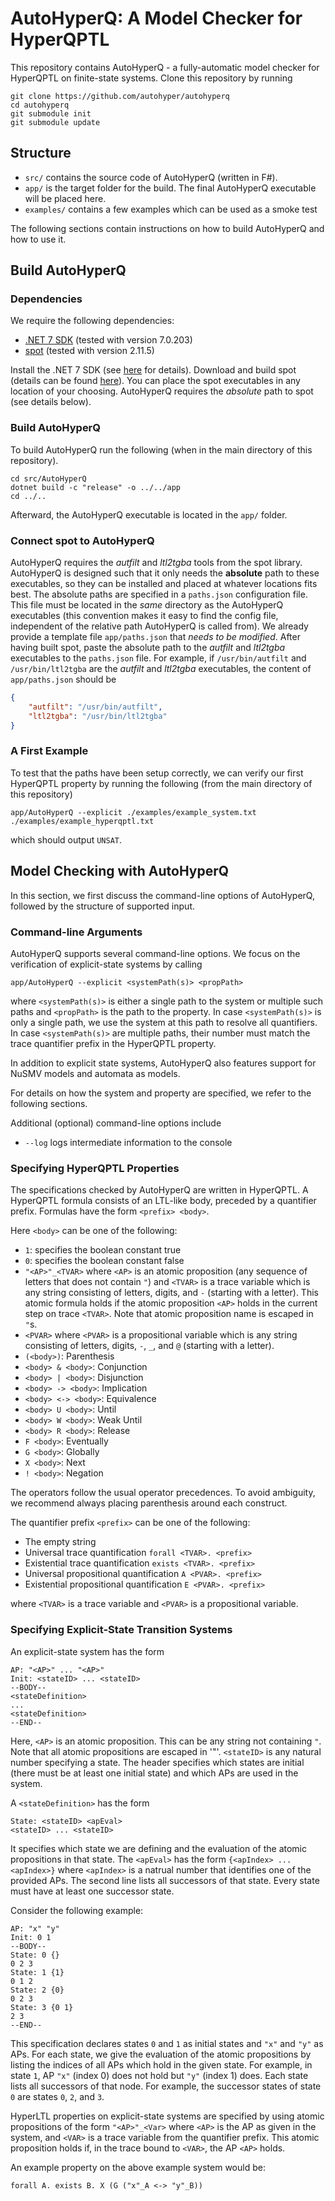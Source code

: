 # AutoHyperQ: A Model Checker for HyperQPTL

This repository contains AutoHyperQ - a fully-automatic model checker for HyperQPTL on finite-state systems.
Clone this repository by running

```shell
git clone https://github.com/autohyper/autohyperq
cd autohyperq
git submodule init
git submodule update
```

## Structure 

- `src/` contains the source code of AutoHyperQ (written in F#). 
- `app/` is the target folder for the build. The final AutoHyperQ executable will be placed here.
- `examples/` contains a few examples which can be used as a smoke test

The following sections contain instructions on how to build AutoHyperQ and how to use it. 

## Build AutoHyperQ

### Dependencies

We require the following dependencies:

- [.NET 7 SDK](https://dotnet.microsoft.com/en-us/download) (tested with version 7.0.203)
- [spot](https://spot.lrde.epita.fr/) (tested with version 2.11.5)

Install the .NET 7 SDK (see [here](https://dotnet.microsoft.com/en-us/download) for details).
Download and build spot (details can be found [here](https://spot.lrde.epita.fr/)). 
You can place the spot executables in any location of your choosing. 
AutoHyperQ requires the *absolute* path to spot (see details below).

### Build AutoHyperQ

To build AutoHyperQ run the following (when in the main directory of this repository).

```shell
cd src/AutoHyperQ
dotnet build -c "release" -o ../../app
cd ../..
```

Afterward, the AutoHyperQ executable is located in the `app/` folder.

### Connect spot to AutoHyperQ

AutoHyperQ requires the *autfilt* and *ltl2tgba* tools from the spot library.
AutoHyperQ is designed such that it only needs the **absolute** path to these executables, so they can be installed and placed at whatever locations fits best.
The absolute paths are specified in a `paths.json` configuration file. 
This file must be located in the *same* directory as the AutoHyperQ executables (this convention makes it easy to find the config file, independent of the relative path AutoHyperQ is called from). 
We already provide a template file `app/paths.json` that *needs to be modified*. 
After having built spot, paste the absolute path to the *autfilt* and *ltl2tgba* executables to the `paths.json` file. 
For example, if `/usr/bin/autfilt` and `/usr/bin/ltl2tgba` are the *autfilt* and *ltl2tgba* executables, the content of `app/paths.json` should be

```json
{
    "autfilt": "/usr/bin/autfilt",
    "ltl2tgba": "/usr/bin/ltl2tgba"
}
```

### A First Example

To test that the paths have been setup correctly, we can verify our first HyperQPTL property by running the following (from the main directory of this repository)
```shell
app/AutoHyperQ --explicit ./examples/example_system.txt ./examples/example_hyperqptl.txt
```
which should output `UNSAT`.


## Model Checking with AutoHyperQ

In this section, we first discuss the command-line options of AutoHyperQ, followed by the structure of supported input. 

### Command-line Arguments

AutoHyperQ supports several command-line options.
We focus on the verification of explicit-state systems by calling
```shell
app/AutoHyperQ --explicit <systemPath(s)> <propPath>
```
where `<systemPath(s)>` is either a single path to the system or multiple such paths and `<propPath>` is the path to the property.
In case  `<systemPath(s)>` is only a single path, we use the system at this path to resolve all quantifiers. 
In case `<systemPath(s)>` are multiple paths, their number must match the trace quantifier prefix in the HyperQPTL property.

In addition to explicit state systems, AutoHyperQ also features support for NuSMV models and automata as models.

For details on how the system and property are specified, we refer to the following sections.   

Additional (optional) command-line options include

- `--log` logs intermediate information to the console


### Specifying HyperQPTL Properties

The specifications checked by AutoHyperQ are written in HyperQPTL.
A HyperQPTL formula consists of an LTL-like body, preceded by a quantifier prefix. 
Formulas have the form `<prefix> <body>`.

Here `<body>` can be one of the following:
- `1`: specifies the boolean constant true
- `0`: specifies the boolean constant false
- `"<AP>"_<TVAR>` where `<AP>` is an atomic proposition (any sequence of letters that does not contain `"`) and `<TVAR>` is a trace variable which is any string consisting of letters, digits, and `-` (starting with a letter). This atomic formula holds if the atomic proposition `<AP>` holds in the current step on trace `<TVAR>`. Note that atomic proposition name is escaped in `"`s.
- `<PVAR>` where `<PVAR>` is a propositional variable which is any string consisting of letters, digits, `-`, `_`, and `@` (starting with a letter).
- `(<body>)`: Parenthesis
- `<body> & <body>`: Conjunction
- `<body> | <body>`: Disjunction
- `<body> -> <body>`: Implication
- `<body> <-> <body>`: Equivalence
- `<body> U <body>`: Until
- `<body> W <body>`: Weak Until
- `<body> R <body>`: Release
- `F <body>`: Eventually
- `G <body>`: Globally
- `X <body>`: Next
- `! <body>`: Negation

The operators follow the usual operator precedences. To avoid ambiguity, we recommend always placing parenthesis around each construct. 

The quantifier prefix `<prefix>` can be one of the following:
- The empty string
- Universal trace quantification `forall <TVAR>. <prefix>`
- Existential trace quantification `exists <TVAR>. <prefix>`
- Universal propositional quantification `A <PVAR>. <prefix>`
- Existential propositional quantification `E <PVAR>. <prefix>`

where `<TVAR>` is a trace variable and `<PVAR>` is a propositional variable.

### Specifying Explicit-State Transition Systems

An explicit-state system has the form 

```
AP: "<AP>" ... "<AP>"
Init: <stateID> ... <stateID> 
--BODY-- 
<stateDefinition>
...
<stateDefinition>
--END--
```

Here, `<AP>` is an atomic proposition. This can be any string not containing `"`. Note that all atomic propositions are escaped in '"'.
`<stateID>` is any natural number specifying a state. 
The header specifies which states are initial (there must be at least one initial state) and which APs are used in the system.

A `<stateDefinition>` has the form 
```
State: <stateID> <apEval>
<stateID> ... <stateID>
```

It specifies which state we are defining and the evaluation of the atomic propositions in that state. 
The `<apEval>` has the form `{<apIndex> ... <apIndex>}` where `<apIndex>` is a natrual number that identifies one of the provided APs. 
The second line lists all successors of that state.
Every state must have at least one successor state.

Consider the following example:

```
AP: "x" "y"
Init: 0 1
--BODY-- 
State: 0 {}
0 2 3
State: 1 {1}
0 1 2
State: 2 {0}
0 2 3
State: 3 {0 1}
2 3
--END--
```

This specification declares states `0` and  `1` as initial states and `"x"` and `"y"` as APs.
For each state, we give the evaluation of the atomic propositions by listing the indices of all APs which hold in the given state.
For example, in state `1`, AP `"x"` (index 0) does not hold but `"y"` (index 1) does.
Each state lists all successors of that node. 
For example, the successor states of state `0` are states `0`, `2`, and `3`.

HyperLTL properties on explicit-state systems are specified by using atomic propositions of the form `"<AP>"_<Var>` where `<AP>` is the AP as given in the system, and `<VAR>` is a trace variable from the quantifier prefix. 
This atomic proposition holds if, in the trace bound to `<VAR>`, the AP `<AP>` holds. 

An example property on the above example system would be:

```
forall A. exists B. X (G ("x"_A <-> "y"_B))
```
